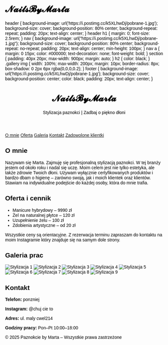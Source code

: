 # 𝓝𝓪𝓲𝓵𝓼𝓑𝔂𝓜𝓪𝓻𝓽𝓪
<html lang="pl">
<head>
  <meta charset="UTF-8" />
  <meta name="viewport" content="width=device-width, initial-scale=1.0" />
  <title>𝓝𝓪𝓲𝓵𝓼𝓑𝔂𝓜𝓪𝓻𝓽𝓪</title>
  <style>
  body {
    margin: 0;
    background-image: url('https://i.imgur.com/wGZOnU1.jpeg');
    background-size: cover;
    background-repeat: no-repeat;
    background-position: center;
    color: black;
    font-family: Arial, sans-serif;
  }
  label.kapitaliki {
    font-family: Arial, sans-serif;
    font-variant: small-caps;
    text-transform: lowercase;
  }
</style>
    header {
      background-image: url('https://i.postimg.cc/k5XLhwDj/pobrane-1.jpg'); 
      background-size: cover;
      background-position: 80% center;
      background-repeat: repeat;
      padding: 20px;
      text-align: center;
    }
    header h1 {
      margin: 0;
      font-size: 2.5rem;
    }
    nav {
      background-image: url("https://i.postimg.cc/k5XLhwDj/pobrane-1.jpg");
      background-size: cover;
      background-position: 80% center;
      background-repeat: no-repeat;
      padding: 20px;
      text-align: center;
      min-height: 100px;
    }
    nav a {
      margin: 0 15px;
      color: #000000;
      text-decoration: none;
      font-weight: bold;
    }
    section {
      padding: 40px 20px;
      max-width: 900px;
      margin: auto;
    }
    h2 {
      color: black;
    }
    .gallery img {
      width: 100%;
      max-width: 200px;
      margin: 10px;
      border-radius: 8px;
      box-shadow: 0 2px 6px rgba(0,0,0,0.2);
    }
    footer {
      background-image: url('https://i.postimg.cc/k5XLhwDj/pobrane-1.jpg');
      background-size: cover;
      background-position: center;
      color: black;
      padding: 20px;
      text-align: center;
    }
  </style>
</head>
<body>
  <header>
    <h1>𝓝𝓪𝓲𝓵𝓼𝓑𝔂𝓜𝓪𝓻𝓽𝓪</h1>
    <p>Stylizacja paznokci | Zadbaj o piękno dłoni</p>
  </header>

  <nav>
    <a href="#o-mnie">O mnie</a>
    <a href="#oferta">Oferta</a>
    <a href="#galeria">Galeria</a>
    <a href="#kontakt">Kontakt</a>
    <a href="#Zadowolone klientki">Zadowolone klientki</a>
  </nav>

  <section id="o-mnie">
    <h2>O mnie</h2>
    <p>Nazywam się Marta. Zajmuję się profesjonalną stylizacją paznokci. W tej branży jestem od około roku i nadal się uczę.
    Moim celem jest nie tylko estetyka, ale także zdrowie Twoich dłoni.
    Używam wyłącznie certyfikowanych produktów i bardzo dbam o higienę – zarówno swoją, jak i moich klientek oraz klientów.
    Stawiam na indywidualne podejście do każdej osoby, która do mnie trafia.</p>
  </section>

  <section id="oferta">
    <h2>Oferta i cennik</h2>
    <ul>
      <li>Manicure hybrydowy – 9990 zł</li>
      <li>Żel na naturalnej płytce – 120 zł</li>
      <li>Uzupełnienie żelu – 100 zł</li>
      <li>Zdobienia artystyczne – od 20 zł</li>
    </ul>
    <p>Wszystkie ceny są orientacyjne. Z rezerwacja terminu zapraszam do kontaktu na moim Instagramie który znajduje się na samym dole strony.</p>
  </section>

  <section id="galeria">
    <h2>Galeria prac</h2>
    <div class="gallery">
  <img src="https://i.postimg.cc/FzSDWCcJ/b6f7259e-6371-4ec1-93ef-db909e41a627.jpg" alt="Stylizacja 1">
  <img src="https://i.postimg.cc/YSxMv8sk/8a213367-348c-4628-ad13-1a43c0ed4a78.jpg" alt="Stylizacja 2">
  <img src="https://i.postimg.cc/Y0vHy7qq/43dcac18-8668-4a2d-b1d1-9ee08464f0a9.jpg" alt="Stylizacja 3">
  <img src="https://i.postimg.cc/v8KMx431/86929bf8-fef6-4f2f-ba74-9665e03519e2.jpg" alt="Stylizacja 4">
  <img src="https://i.imgur.com/RjIzpEI.jpeg" alt="Stylizacja 5">
  <img src="https://i.postimg.cc/FKw8sS9m/21127e1a-cbeb-4be5-8fdb-e94fb907249a.jpg" alt="Stylizacja 6">
  <img src="https://i.imgur.com/UVL9vg5.jpeg" alt="Stylizacja 7">
  <img src="https://i.postimg.cc/m2hD0x69/e5355986-7b7d-46b9-bc33-b89edc87ac3d.jpg" alt="Stylizacja 8">
  <img src="https://i.imgur.com/BevZj2t.jpeg" alt="Stylizacja 9">
</div>
  </section>

  <section id="kontakt">
    <h2>Kontakt</h2>
    <p><strong>Telefon:</strong> ponzniej</p>
    <p><strong>Instagram:</strong> @chuj cie to</p>
    <p><strong>Adres:</strong> ul. maly cwel214</p>
    <p><strong>Godziny pracy:</strong> Pon–Pt 10:00–18:00</p>
  </section>

  <footer>
    &copy; 2025 Paznokcie by Marta – Wszystkie prawa zastrzeżone
  </footer>
</body>
</html>


